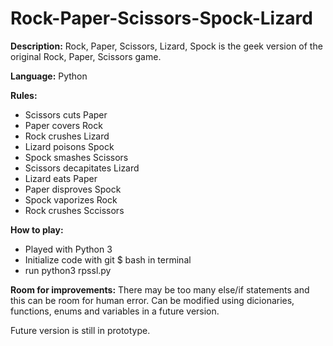 # Rock-Paper-Scissors-Spock-Lizard

<b>Description:</b>
Rock, Paper, Scissors, Lizard, Spock is the geek version of the original Rock, Paper, Scissors game.

<b>Language:</b>
Python

<b>Rules:</b>
- Scissors cuts Paper
- Paper covers Rock
- Rock crushes Lizard
- Lizard poisons Spock
- Spock smashes Scissors
- Scissors decapitates Lizard
- Lizard eats Paper
- Paper disproves Spock
- Spock vaporizes Rock
- Rock crushes Sccissors

<b>How to play:</b>
- Played with Python 3
- Initialize code with git $ bash in terminal
- run python3 rpssl.py

<b>Room for improvements:</b>
There may be too many else/if statements and this can be room for human error. Can be modified using dicionaries, functions, enums and variables in a future version.

Future version is still in prototype.

